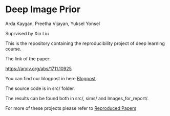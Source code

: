 # Deep Image Prior
Arda Kaygan, Preetha Vijayan, Yuksel Yonsel

Suprvised by Xin Liu

This is the repository containing the reproducibility project of deep learning course. 

The link of the paper:

https://arxiv.org/abs/1711.10925

You can find our blogpost in here [Blogpost](Blog.ipynb).

The source code is in src/ folder. 

The results can be found both in src/, sims/ and Images_for_report/.

For more of these projects please refer to [Reproduced Papers](https://reproducedpapers.org/)
